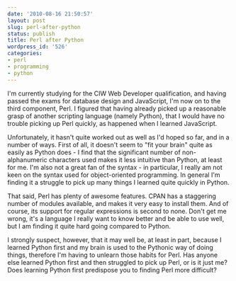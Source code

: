 ```yaml
---
date: '2010-08-16 21:50:57'
layout: post
slug: perl-after-python
status: publish
title: Perl after Python
wordpress_id: '526'
categories:
- perl
- programming
- python
---
```


I'm currently studying for the CIW Web Developer qualification, and having passed the exams for database design and JavaScript, I'm now on to the third component, Perl. I figured that having already picked up a reasonable grasp of another scripting language (namely Python), that I would have no trouble picking up Perl quickly, as happened when I learned JavaScript.

Unfortunately, it hasn't quite worked out as well as I'd hoped so far, and in a number of ways. First of all, it doesn't seem to "fit your brain" quite as easily as Python does - I find that the significant number of non-alphanumeric characters used makes it less intuitive than Python, at least for me. I'm also not a great fan of the syntax - in particular, I really am not keen on the syntax used for object-oriented programming. In general I'm finding it a struggle to pick up many things I learned quite quickly in Python.

That said, Perl has plenty of awesome features. CPAN has a staggering number of modules available, and makes it very easy to install them. And of course, its support for regular expressions is second to none. Don't get me wrong, it's a language I really want to know better and be able to use well, but I am finding it quite hard going compared to Python.

I strongly suspect, however, that it may well be, at least in part, because I learned Python first and my brain is used to the Pythonic way of doing things, therefore I'm having to unlearn those habits for Perl. Has anyone else learned Python first and then struggled to pick up Perl, or is it just me? Does learning Python first predispose you to finding Perl more difficult?
